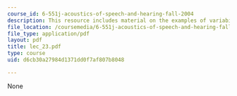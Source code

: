 ```yaml
---
course_id: 6-551j-acoustics-of-speech-and-hearing-fall-2004
description: This resource includes material on the examples of variability in speech.
file_location: /coursemedia/6-551j-acoustics-of-speech-and-hearing-fall-2004/d6cb30a27984d1371dd0f7af807b8048_lec_23.pdf
file_type: application/pdf
layout: pdf
title: lec_23.pdf
type: course
uid: d6cb30a27984d1371dd0f7af807b8048

---
```

None
